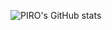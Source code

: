 
![PIRO's GitHub stats](https://github-readme-stats.vercel.app/api?username=ritheshrkrm&show_icons=true&theme=transparent)
